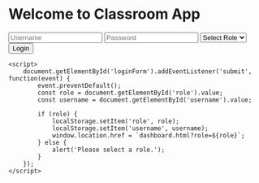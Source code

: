 <!DOCTYPE html>
<html lang="en">
<head>
    <meta charset="UTF-8">
    <meta name="viewport" content="width=device-width, initial-scale=1.0">
    <title>Classroom App - Login</title>
    <link rel="stylesheet" href="styles.css">
</head>
<body>
    <div class="container">
        <h1>Welcome to Classroom App</h1>
        <form id="loginForm">
            <input type="text" id="username" placeholder="Username" required>
            <input type="password" id="password" placeholder="Password" required>
            <select id="role" required>
                <option value="">Select Role</option>
                <option value="admin">Admin</option>
                <option value="student">Student</option>
            </select>
            <button type="submit">Login</button>
        </form>
    </div>

    <script>
        document.getElementById('loginForm').addEventListener('submit', function(event) {
            event.preventDefault();
            const role = document.getElementById('role').value;
            const username = document.getElementById('username').value;

            if (role) {
                localStorage.setItem('role', role);
                localStorage.setItem('username', username);
                window.location.href = `dashboard.html?role=${role}`;
            } else {
                alert('Please select a role.');
            }
        });
    </script>
</body>
</html>

